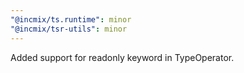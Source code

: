 ```yaml
---
"@incmix/ts.runtime": minor
"@incmix/tsr-utils": minor
---
```


Added support for readonly keyword in TypeOperator.
